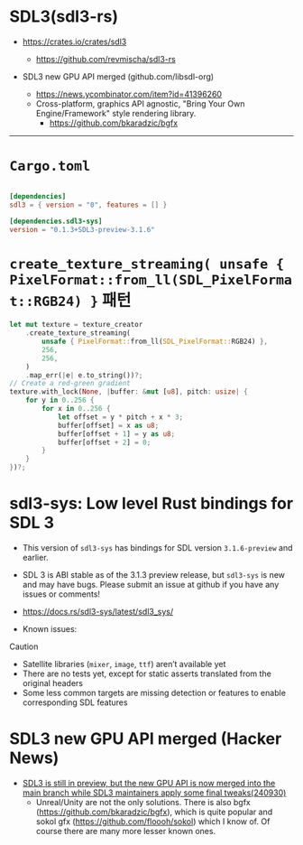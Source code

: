 # SDL3(sdl3-rs)

- https://crates.io/crates/sdl3
  - https://github.com/revmischa/sdl3-rs

- SDL3 new GPU API merged (github.com/libsdl-org)
  - https://news.ycombinator.com/item?id=41396260
  - Cross-platform, graphics API agnostic, "Bring Your Own Engine/Framework" style rendering library.
    - https://github.com/bkaradzic/bgfx

<hr />

# `Cargo.toml`

```toml

[dependencies]
sdl3 = { version = "0", features = [] }

[dependencies.sdl3-sys]
version = "0.1.3+SDL3-preview-3.1.6"
```

# `create_texture_streaming( unsafe { PixelFormat::from_ll(SDL_PixelFormat::RGB24) }` 패턴

```rs
let mut texture = texture_creator
    .create_texture_streaming(
        unsafe { PixelFormat::from_ll(SDL_PixelFormat::RGB24) },
        256,
        256,
    )
    .map_err(|e| e.to_string())?;
// Create a red-green gradient
texture.with_lock(None, |buffer: &mut [u8], pitch: usize| {
    for y in 0..256 {
        for x in 0..256 {
            let offset = y * pitch + x * 3;
            buffer[offset] = x as u8;
            buffer[offset + 1] = y as u8;
            buffer[offset + 2] = 0;
        }
    }
})?;
```


# sdl3-sys: Low level Rust bindings for SDL 3

- This version of `sdl3-sys` has bindings for SDL version `3.1.6-preview` and earlier.

- SDL 3 is ABI stable as of the 3.1.3 preview release, but `sdl3-sys` is new and may have bugs. Please submit an issue at github if you have any issues or comments!

- https://docs.rs/sdl3-sys/latest/sdl3_sys/

- Known issues:

> [!CAUTION]
> - Satellite libraries (`mixer`, `image`, `ttf`) aren’t available yet
> - There are no tests yet, except for static asserts translated from the original headers
> - Some less common targets are missing detection or features to enable corresponding SDL features


# SDL3 new GPU API merged (Hacker News)
- [SDL3 is still in preview, but the new GPU API is now merged into the main branch while SDL3 maintainers apply some final tweaks(240930)](https://news.ycombinator.com/item?id=41396260)
  - Unreal/Unity are not the only solutions. There is also bgfx (https://github.com/bkaradzic/bgfx), which is quite popular and sokol gfx (https://github.com/floooh/sokol) which I know of. Of course there are many more lesser known ones.
